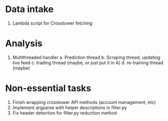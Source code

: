 
# Data intake
1. Lambda script for Crosstower fetching

# Analysis
1. Multithreaded handler
    a. Prediction thread
    b. Scraping thread, updating live feed
    c. trading thread (maybe, or just put it in A)
    d. re-training thread (maybe)

# Non-essential tasks
1. Finish wrapping crosstower API methods (account management, etc)
3. Implement argparse with helper descriptions in filter.py
2. Fix header detection for filter.py reduction method